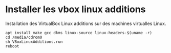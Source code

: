 # Installer les vbox linux additions

Installation des VirtualBox Linux additions sur des machines virtualles Linux.

```
apt install make gcc dkms linux-source linux-headers-$(uname -r)
cd /media/cdrom0
sh VBoxLinuxAdditions.run
reboot
```

